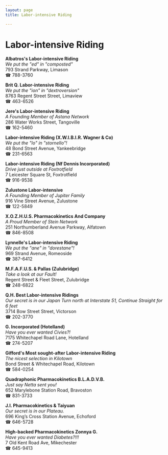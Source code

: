 ```yaml
---
layout: page 
title: Labor-intensive Riding

---
```



# Labor-intensive Riding


 **Albatros's Labor-intensive Riding**  
_We put the "ed" in "composted"_  
793 Strand Parkway, Limason  
☎ 788-3760

**Brit Q. Labor-intensive Riding**  
_We put the "ion" in "dextroversion"_  
8763 Regent Street Street, Limaview  
☎ 463-6526

**Jere's Labor-intensive Riding**  
_A Founding Member of Astana Network_  
286 Water Works Street, Tangoville  
☎ 162-5460

**Labor-intensive Riding (X.W.I.B.I.R. Wagner & Co)**  
_We put the "lo" in "stornello"!_  
48 Bond Street Avenue, Yankeebridge  
☎ 231-6563

**Labor-intensive Riding (Nf Dennis Incorporated)**  
_Drive just outside at Foxtrotfield_  
7 Leicester Square St, Foxtrotfield  
☎ 916-9538

**Zulustone Labor-intensive**  
_A Founding Member of Jupiter Family_  
916 Vine Street Avenue, Zulustone  
☎ 122-5849

**X.O.Z.H.U.S. Pharmacokinetics And Company**  
_A Proud Member of Stein Network_  
251 Northumberland Avenue Parkway, Alfatown  
☎ 846-8508

**Lynnelle's Labor-intensive Riding**  
_We put the "ane" in "dorestane"!_  
969 Strand Avenue, Romeoside  
☎ 387-6412

**M.F.A.F.U.S. & Pallas (Zulubridge)**  
_Take a look at our Fault!_  
Regent Street & Fleet Street, Zulubridge  
☎ 248-6822

**Q.H. Best Labor-intensive Ridings**  
_Our secret is in our Japan 
Turn north at Interstate 51, Continue Straight for 6 feet_  
3714 Bow Street Street, Victorson  
☎ 202-3770

**G. Incorporated (Hotelland)**  
_Have you ever wanted Civies?!_  
7175 Whitechapel Road Lane, Hotelland  
☎ 274-5207

**Gifford's Most sought-after Labor-intensive Riding**  
_The nicest selection in Kilotown_  
Bond Street & Whitechapel Road, Kilotown  
☎ 584-0254

**Quadraphonic Pharmacokinetics B.L.A.D.V.B.**  
_Just say Netta sent you!_  
652 Marylebone Station Road, Bravoston  
☎ 831-3733

**J.I. Pharmacokinetics & Taiyuan**  
_Our secret is in our Plateau._  
696 King’s Cross Station Avenue, Echoford  
☎ 646-5728

**High-backed Pharmacokinetics Zonnya G.**  
_Have you ever wanted Diabetes?!!!_  
7 Old Kent Road Ave, Mikechester  
☎ 645-9413

